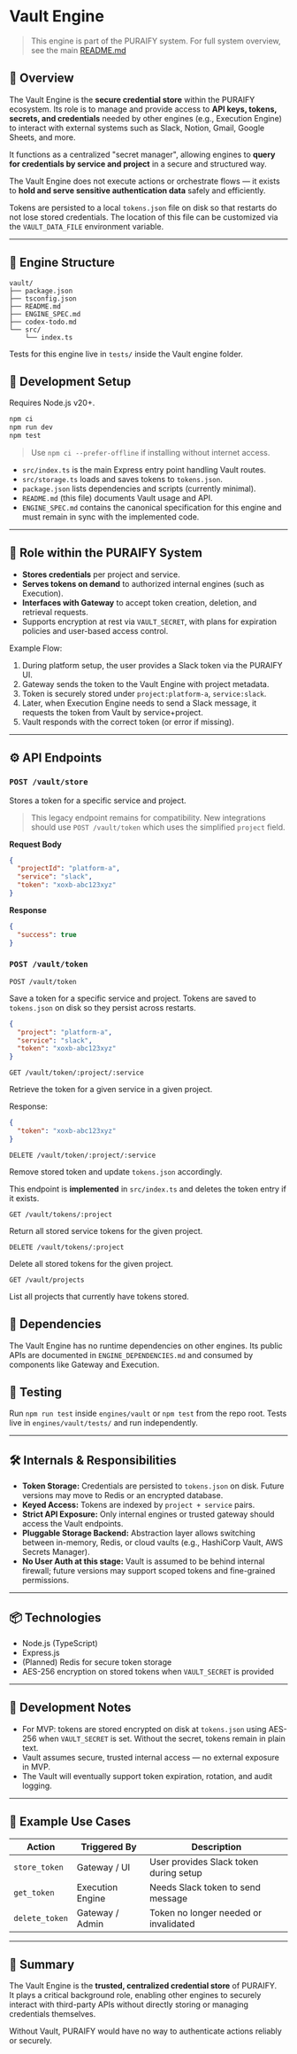 # Vault Engine

> This engine is part of the PURAIFY system. For full system overview, see the main [README.md](../../README.md)

## 🧠 Overview

The Vault Engine is the **secure credential store** within the PURAIFY ecosystem. Its role is to manage and provide access to **API keys, tokens, secrets, and credentials** needed by other engines (e.g., Execution Engine) to interact with external systems such as Slack, Notion, Gmail, Google Sheets, and more.

It functions as a centralized "secret manager", allowing engines to **query for credentials by service and project** in a secure and structured way.

The Vault Engine does not execute actions or orchestrate flows — it exists to **hold and serve sensitive authentication data** safely and efficiently.

Tokens are persisted to a local `tokens.json` file on disk so that restarts do not lose stored credentials.
The location of this file can be customized via the `VAULT_DATA_FILE` environment variable.

---

## 📁 Engine Structure
```text
vault/
├── package.json
├── tsconfig.json
├── README.md
├── ENGINE_SPEC.md
├── codex-todo.md
└── src/
    └── index.ts
```
Tests for this engine live in `tests/` inside the Vault engine folder.
## 🚀 Development Setup

Requires Node.js v20+.

```bash
npm ci
npm run dev
npm test
```

> Use `npm ci --prefer-offline` if installing without internet access.


- `src/index.ts` is the main Express entry point handling Vault routes.
- `src/storage.ts` loads and saves tokens to `tokens.json`.
- `package.json` lists dependencies and scripts (currently minimal).
- `README.md` (this file) documents Vault usage and API.
- `ENGINE_SPEC.md` contains the canonical specification for this engine and must remain in sync with the implemented code.

---

## 🧩 Role within the PURAIFY System

- **Stores credentials** per project and service.
- **Serves tokens on demand** to authorized internal engines (such as Execution).
- **Interfaces with Gateway** to accept token creation, deletion, and retrieval requests.
- Supports encryption at rest via `VAULT_SECRET`, with plans for expiration policies and user-based access control.

Example Flow:
1. During platform setup, the user provides a Slack token via the PURAIFY UI.
2. Gateway sends the token to the Vault Engine with project metadata.
3. Token is securely stored under `project:platform-a`, `service:slack`.
4. Later, when Execution Engine needs to send a Slack message, it requests the token from Vault by service+project.
5. Vault responds with the correct token (or error if missing).

---

## ⚙️ API Endpoints

### `POST /vault/store`

Stores a token for a specific service and project.

> This legacy endpoint remains for compatibility. New integrations should
> use `POST /vault/token` which uses the simplified `project` field.

**Request Body**

```json
{
  "projectId": "platform-a",
  "service": "slack",
  "token": "xoxb-abc123xyz"
}
```

**Response**

```json
{
  "success": true
}
```

### `POST /vault/token`

```
POST /vault/token
```
Save a token for a specific service and project.
Tokens are saved to `tokens.json` on disk so they persist across restarts.

```json
{
  "project": "platform-a",
  "service": "slack",
  "token": "xoxb-abc123xyz"
}
```

```
GET /vault/token/:project/:service
```
Retrieve the token for a given service in a given project.

Response:
```json
{
  "token": "xoxb-abc123xyz"
}
```

```
DELETE /vault/token/:project/:service
```
Remove stored token and update `tokens.json` accordingly.

This endpoint is **implemented** in `src/index.ts` and deletes the token entry if it exists.

```
GET /vault/tokens/:project
```
Return all stored service tokens for the given project.

```
DELETE /vault/tokens/:project
```
Delete all stored tokens for the given project.

```
GET /vault/projects
```
List all projects that currently have tokens stored.

## 🧩 Dependencies
The Vault Engine has no runtime dependencies on other engines. Its public APIs are documented in `ENGINE_DEPENDENCIES.md` and consumed by components like Gateway and Execution.

## 🧪 Testing
Run `npm run test` inside `engines/vault` or `npm test` from the repo root. Tests live in `engines/vault/tests/` and run independently.

---

## 🛠️ Internals & Responsibilities

- **Token Storage:** Credentials are persisted to `tokens.json` on disk. Future versions may move to Redis or an encrypted database.
- **Keyed Access:** Tokens are indexed by `project + service` pairs.
- **Strict API Exposure:** Only internal engines or trusted gateway should access the Vault endpoints.
- **Pluggable Storage Backend:** Abstraction layer allows switching between in-memory, Redis, or cloud vaults (e.g., HashiCorp Vault, AWS Secrets Manager).
- **No User Auth at this stage:** Vault is assumed to be behind internal firewall; future versions may support scoped tokens and fine-grained permissions.

---

## 📦 Technologies

- Node.js (TypeScript)
- Express.js
- (Planned) Redis for secure token storage
- AES-256 encryption on stored tokens when `VAULT_SECRET` is provided

---

## 🚧 Development Notes

- For MVP: tokens are stored encrypted on disk at `tokens.json` using AES-256 when `VAULT_SECRET` is set. Without the secret, tokens remain in plain text.
- Vault assumes secure, trusted internal access — no external exposure in MVP.
- The Vault will eventually support token expiration, rotation, and audit logging.

---

## 🧪 Example Use Cases

| Action               | Triggered By       | Description                                 |
|----------------------|--------------------|---------------------------------------------|
| `store_token`        | Gateway / UI       | User provides Slack token during setup      |
| `get_token`          | Execution Engine   | Needs Slack token to send message           |
| `delete_token`       | Gateway / Admin    | Token no longer needed or invalidated       |

---

## 🧭 Summary

The Vault Engine is the **trusted, centralized credential store** of PURAIFY.  
It plays a critical background role, enabling other engines to securely interact with third-party APIs without directly storing or managing credentials themselves.

Without Vault, PURAIFY would have no way to authenticate actions reliably or securely.

